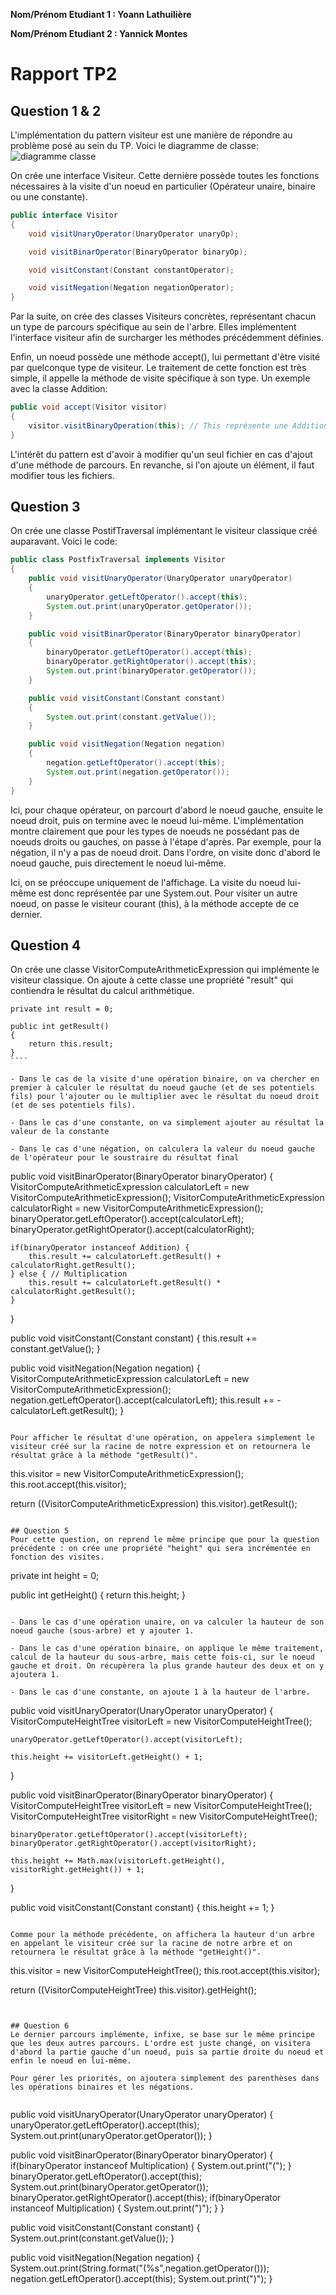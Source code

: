 **Nom/Prénom Etudiant 1 : Yoann Lathuilière**

**Nom/Prénom Etudiant 2 : Yannick Montes**

# Rapport TP2

## Question 1 & 2

L'implémentation du pattern visiteur est une manière de répondre au problème posé au sein du TP.
Voici le diagramme de classe:
![diagramme classe](images/VisitorDiagram.png)

On crée une interface Visiteur. Cette dernière possède toutes les fonctions nécessaires à la visite d'un noeud en particulier (Opérateur unaire, binaire ou une constante).

```java
public interface Visitor 
{
    void visitUnaryOperator(UnaryOperator unaryOp);

    void visitBinarOperator(BinaryOperator binaryOp);

    void visitConstant(Constant constantOperator);

    void visitNegation(Negation negationOperator);
}
```


Par la suite, on crée des classes Visiteurs concrètes, représentant chacun un type de parcours spécifique au sein de l'arbre. Elles implémentent l'interface visiteur afin de surcharger les méthodes précédemment définies.

Enfin, un noeud possède une méthode accept(), lui permettant d'être visité par quelconque type de visiteur. 
Le traitement de cette fonction est très simple, il appelle la méthode de visite spécifique à son type. 
Un exemple avec la classe Addition: 
```java
public void accept(Visitor visitor)
{
    visitor.visitBinaryOperation(this); // This représente une Addition, qui est un opérateur binaire
}
```

L'intérêt du pattern est d'avoir à modifier qu'un seul fichier en cas d'ajout d'une méthode de parcours. 
En revanche, si l'on ajoute un élément, il faut modifier tous les fichiers.

## Question 3
On crée une classe PostifTraversal implémentant le visiteur classique créé auparavant.
Voici le code:

```java
public class PostfixTraversal implements Visitor 
{
    public void visitUnaryOperator(UnaryOperator unaryOperator)
    {
        unaryOperator.getLeftOperator().accept(this);
        System.out.print(unaryOperator.getOperator());
    }

    public void visitBinarOperator(BinaryOperator binaryOperator)
    {
        binaryOperator.getLeftOperator().accept(this);
        binaryOperator.getRightOperator().accept(this);
        System.out.print(binaryOperator.getOperator());
    }

    public void visitConstant(Constant constant)
    {
        System.out.print(constant.getValue());
    }

    public void visitNegation(Negation negation)
    {
        negation.getLeftOperator().accept(this);
        System.out.print(negation.getOperator());
    }
}
```

Ici, pour chaque opérateur, on parcourt d'abord le noeud gauche, ensuite le noeud droit, puis on termine avec le noeud lui-même.
L'implémentation montre clairement que pour les types de noeuds ne possédant pas de noeuds droits ou gauches, on passe à l'étape d'après.
Par exemple, pour la négation, il n'y a pas de noeud droit. Dans l'ordre, on visite donc d'abord le noeud gauche, puis directement le noeud lui-même.

Ici, on se préoccupe uniquement de l'affichage. La visite du noeud lui-même est donc représentée par une System.out.
Pour visiter un autre noeud, on passe le visiteur courant (this), à la méthode accepte de ce dernier.

## Question 4
On crée une classe VisitorComputeArithmeticExpression qui implémente le visiteur classique.
On ajoute à cette classe une propriété "result" qui contiendra le résultat du calcul arithmétique.

`````
private int result = 0;

public int getResult() 
{
    return this.result;
}
````

- Dans le cas de la visite d'une opération binaire, on va chercher en premier à calculer le résultat du noeud gauche (et de ses potentiels fils) pour l'ajouter ou le multiplier avec le résultat du noeud droit (et de ses potentiels fils).

- Dans le cas d'une constante, on va simplement ajouter au résultat la valeur de la constante

- Dans le cas d'une négation, on calculera la valeur du noeud gauche de l'opérateur pour le soustraire du résultat final
`````
public void visitBinarOperator(BinaryOperator binaryOperator)
{
    VisitorComputeArithmeticExpression calculatorLeft = new VisitorComputeArithmeticExpression();
    VisitorComputeArithmeticExpression calculatorRight = new VisitorComputeArithmeticExpression();
    binaryOperator.getLeftOperator().accept(calculatorLeft);
    binaryOperator.getRightOperator().accept(calculatorRight);

    if(binaryOperator instanceof Addition) {
        this.result += calculatorLeft.getResult() + calculatorRight.getResult();
    } else { // Multiplication
        this.result += calculatorLeft.getResult() * calculatorRight.getResult();
    }
}

public void visitConstant(Constant constant)
{
    this.result += constant.getValue();
}

public void visitNegation(Negation negation)
{
    VisitorComputeArithmeticExpression calculatorLeft = new VisitorComputeArithmeticExpression();
    negation.getLeftOperator().accept(calculatorLeft);
    this.result += -calculatorLeft.getResult();
}
````

Pour afficher le résultat d'une opération, on appelera simplement le visiteur créé sur la racine de notre expression et on retournera le résultat grâce à la méthode "getResult()".
`````
this.visitor = new VisitorComputeArithmeticExpression();
this.root.accept(this.visitor);

return ((VisitorComputeArithmeticExpression) this.visitor).getResult();
`````

## Question 5
Pour cette question, on reprend le même principe que pour la question précédente : on crée une propriété "height" qui sera incrémentée en fonction des visites.
`````
private int height = 0;

public int getHeight() 
{
    return this.height;
}
````

- Dans le cas d'une opération unaire, on va calculer la hauteur de son noeud gauche (sous-arbre) et y ajouter 1.

- Dans le cas d'une opération binaire, on applique le même traitement, calcul de la hauteur du sous-arbre, mais cette fois-ci, sur le noeud gauche et droit. On récupèrera la plus grande hauteur des deux et on y ajoutera 1.

- Dans le cas d'une constante, on ajoute 1 à la hauteur de l'arbre.

`````
public void visitUnaryOperator(UnaryOperator unaryOperator)
{
    VisitorComputeHeightTree visitorLeft = new VisitorComputeHeightTree();

    unaryOperator.getLeftOperator().accept(visitorLeft);

    this.height += visitorLeft.getHeight() + 1;
}

public void visitBinarOperator(BinaryOperator binaryOperator)
{
    VisitorComputeHeightTree visitorLeft = new VisitorComputeHeightTree();
    VisitorComputeHeightTree visitorRight = new VisitorComputeHeightTree();

    binaryOperator.getLeftOperator().accept(visitorLeft);
    binaryOperator.getRightOperator().accept(visitorRight);

    this.height += Math.max(visitorLeft.getHeight(), visitorRight.getHeight()) + 1;
}

public void visitConstant(Constant constant)
{
    this.height += 1;
}
`````

Comme pour la méthode précédente, on affichera la hauteur d'un arbre en appelant le visiteur créé sur la racine de notre arbre et on retournera le résultat grâce à la méthode "getHeight()".

`````
this.visitor = new VisitorComputeHeightTree();
this.root.accept(this.visitor);

return ((VisitorComputeHeightTree) this.visitor).getHeight();
`````


## Question 6
Le dernier parcours implémente, infixe, se base sur le même principe que les deux autres parcours. L'ordre est juste changé, on visitera d'abord la partie gauche d’un noeud, puis sa partie droite du noeud et enfin le noeud en lui-même.

Pour gérer les priorités, on ajoutera simplement des parenthèses dans les opérations binaires et les négations.


`````
public void visitUnaryOperator(UnaryOperator unaryOperator)
{
    unaryOperator.getLeftOperator().accept(this);
    System.out.print(unaryOperator.getOperator());
}

public void visitBinarOperator(BinaryOperator binaryOperator)
{
    if(binaryOperator instanceof Multiplication) 
    {
        System.out.print("(");
    }
    binaryOperator.getLeftOperator().accept(this);
    System.out.print(binaryOperator.getOperator());
    binaryOperator.getRightOperator().accept(this);
    if(binaryOperator instanceof Multiplication) {
        System.out.print(")");
    }
}

public void visitConstant(Constant constant)
{
    System.out.print(constant.getValue());
}

public void visitNegation(Negation negation)
{
    System.out.print(String.format("(%s",negation.getOperator()));
    negation.getLeftOperator().accept(this);
    System.out.print(")");
}
````